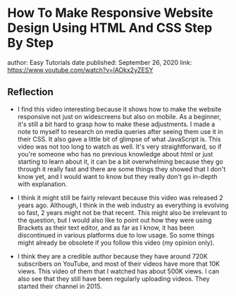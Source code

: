 # How To Make Responsive Website Design Using HTML And CSS Step By Step
author: Easy Tutorials
date published: September 26, 2020
link: https://www.youtube.com/watch?v=lAOkx2yZESY

## Reflection
- I find this video interesting because it shows how to make the website responsive not just on widescreens but also on mobile. As a beginner, it's still a bit hard to grasp how to make these adjustments. I made a note to myself to research on media queries after seeing them use it in their CSS. It also gave a little bit of glimpse of what JavaScript is. This video was not too long to watch as well. It's very straightforward, so if you're someone who has no previous knowledge about html or just starting to learn about it, it can be a bit overwhelming because they go through it really fast and there are some things they showed that I don't know yet, and I would want to know but they really don't go in-depth with explanation. 

- I think it might still be fairly relevant because this video was released 2 years ago. Although, I think in the web industry as everything is evolving so fast, 2 years might not be that recent. This might also be irrelevant to the question, but I would also like to point out how they were using Brackets as their text editor, and as far as I know, it has been discontinued in various platforms due to low usage. So some things might already be obsolete if you follow this video (my opinion only).

- I think they are a credible author because they have around 720K subscribers on YouTube, and most of their videos have more that 10K views. This video of them that I watched has about 500K views. I can also see that they still have been regularly uploading videos. They started their channel in 2015. 